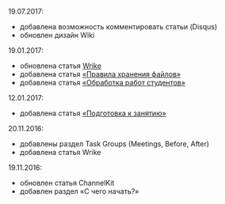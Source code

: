19.07.2017:

* добавлена возможность комментировать статьи (Disqus)
* обновлен дизайн Wiki

19.01.2017:

* обновлена статья [Wrike](ins_10_wrike/)
* добавлена статья [«Правила хранения файлов»](ins_13_storage_tasks/) 
* добавлена статья [«Обработка работ студентов»](ins_15_students_works/)

12.01.2017:

* добавлена статья [«Подготовка к занятию»](ins_12_office_manager/)

20.11.2016:

* добавлены раздел Task Groups (Meetings, Before, After)
* добавлена статья Wrike

19.11.2016:

* обновлен статья ChannelKit
* добавлен раздел «С чего начать?»